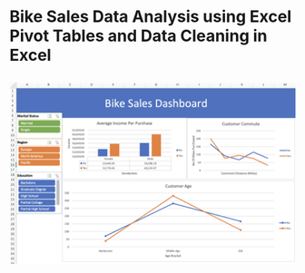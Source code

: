 # Bike Sales Data Analysis using Excel Pivot Tables and Data Cleaning in Excel
##
![DashBoard](https://github.com/NehaSharmaProjectPortfolio/DataAnalysis_BikeSales/blob/main/Bike%20Sales%20Dashboard.png)
